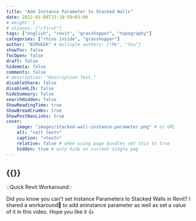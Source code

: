 ```yaml
---
title: "Add Instance Parameter to Stacked Walls"
date: 2022-03-08T15:18:59+03:00
# weight: 1
# aliases: ["/first"]
tags: ["english", "revit", "grasshopper", "topography"]
categories: ["rhino inside", "grasshopper"]
author: "BIMGEEK" # multiple authors: ["Me", "You"]
showToc: false
TocOpen: false
draft: false
hidemeta: false
comments: false
# description: "Description Text."
disableShare: false
disableHLJS: false
hideSummary: false
searchHidden: false
ShowReadingTime: true
ShowBreadCrumbs: true
ShowPostNavLinks: true
cover:
    image: "images/stacked-wall-instance-parameter.png" # or URL
    alt: "<alt text>"
    caption: "<text>"
    relative: false # when using page bundles set this to true
    hidden: true # only hide on current single pag
---
```


{{<youtube gKYmYjjE7mw>}}
---
💡Quick Revit Workaround💡

Did you know you can't set Instance Parameters to Stacked Walls in Revit? I shared a workaround🔄 to add aninstance parameter as well as set a value of it in this video. Hope you like it 👍